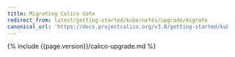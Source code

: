 ```yaml
---
title: Migrating Calico data
redirect_from: latest/getting-started/kubernetes/upgrade/migrate
canonical_url: 'https://docs.projectcalico.org/v3.0/getting-started/kubernetes/upgrade/migrate'
---
```


{% include {{page.version}}/calico-upgrade.md %}
